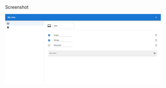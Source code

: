 Screenshot

![](https://github.com/Abhilash-T-R/ToDoList/blob/dd10dcccd33a2cf2314171ef33e328a6a6641b6f/Screenshot%202024-11-17%20224941.png)
